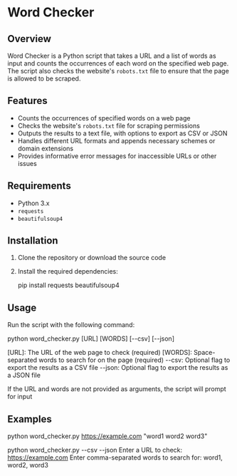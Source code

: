 # Word Checker

## Overview

Word Checker is a Python script that takes a URL and a list of words as input and counts the occurrences of each word on the specified web page. The script also checks the website's `robots.txt` file to ensure that the page is allowed to be scraped.

## Features

- Counts the occurrences of specified words on a web page
- Checks the website's `robots.txt` file for scraping permissions
- Outputs the results to a text file, with options to export as CSV or JSON
- Handles different URL formats and appends necessary schemes or domain extensions
- Provides informative error messages for inaccessible URLs or other issues

## Requirements

- Python 3.x
- `requests`
- `beautifulsoup4`

## Installation

1. Clone the repository or download the source code
2. Install the required dependencies:

   pip install requests beautifulsoup4

## Usage

Run the script with the following command:

python word_checker.py [URL] [WORDS] [--csv] [--json]

[URL]: The URL of the web page to check (required)
[WORDS]: Space-separated words to search for on the page (required)
--csv: Optional flag to export the results as a CSV file
--json: Optional flag to export the results as a JSON file

If the URL and words are not provided as arguments, the script will prompt for input

## Examples

python word_checker.py https://example.com "word1 word2 word3"

python word_checker.py --csv --json
Enter a URL to check: https://example.com
Enter comma-separated words to search for: word1, word2, word3
